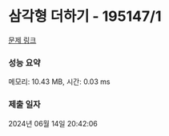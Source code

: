 # 삼각형 더하기 - 195147/1 

[문제 링크](https://level.goorm.io/exam/195147/%EC%82%BC%EA%B0%81%ED%98%95-%EB%8D%94%ED%95%98%EA%B8%B0/quiz/1) 

### 성능 요약

메모리: 10.43 MB, 시간: 0.03 ms

### 제출 일자

2024년 06월 14일 20:42:06

